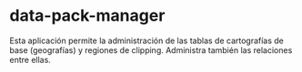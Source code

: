 ﻿# data-pack-manager

Esta aplicación permite la administración de las tablas de cartografías de base (geografías) y regiones de clipping. Administra también las relaciones entre ellas.
